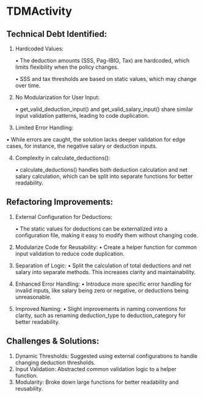 # TDMActivity

## Technical Debt Identified:
1. Hardcoded Values:
   
   • The deduction amounts (SSS, Pag-IBIG, Tax) are hardcoded, which limits flexibility when the policy changes.

   • SSS and tax thresholds are based on static values, which may change over time.

2. No Modularization for User Input:
 
   • get_valid_deduction_input() and get_valid_salary_input() share similar input validation patterns, leading to code duplication.
   
3. Limited Error Handling:
  
  • While errors are caught, the solution lacks deeper validation for edge cases, for instance, the negative salary or deduction inputs.

4. Complexity in calculate_deductions():

   • calculate_deductions() handles both deduction calculation and net salary calculation, which can be split into separate functions for better readability.

## Refactoring Improvements:
1. External Configuration for Deductions:

   • The static values for deductions can be externalized into a configuration file, making it easy to modify them without changing code.

3. Modularize Code for Reusability:
   • Create a helper function for common input validation to reduce code duplication.

4. Separation of Logic:
   • Split the calculation of total deductions and net salary into separate methods. This increases clarity and maintainability.

5. Enhanced Error Handling:
   • Introduce more specific error handling for invalid inputs, like salary being zero or negative, or deductions being unreasonable.

6. Improved Naming:
    • Slight improvements in naming conventions for clarity, such as renaming deduction_type to deduction_category for better readability.

## Challenges & Solutions:
1. Dynamic Thresholds: Suggested using external configurations to handle changing deduction thresholds.
2. Input Validation: Abstracted common validation logic to a helper function.
3. Modularity: Broke down large functions for better readability and reusability.
